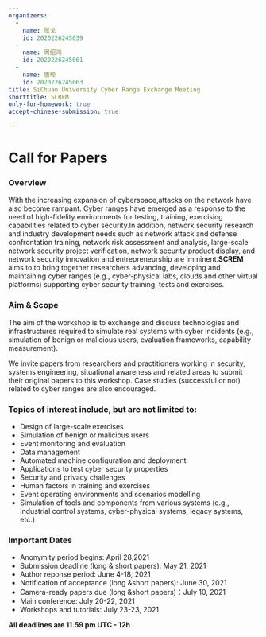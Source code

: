 ```yaml
---
organizers:
  -
    name: 张戈
    id: 2020226245039
  -
    name: 周绍鸿
    id: 2020226245061
  -
    name: 唐聪
    id: 2020226245063
title: SiChuan University Cyber Range Exchange Meeting
shorttitle: SCREM
only-for-homework: true
accept-chinese-submission: true

---
```


# Call for Papers

### Overview

With the increasing expansion of cyberspace,attacks on the network have also become rampant. Cyber ranges have emerged as a response to the need of high-fidelity environments for testing, training, exercising capabilities related to cyber security.In addition, network security research and industry development needs such as network attack and defense confrontation training, network risk assessment and analysis, large-scale network security project verification, network security product display, and network security innovation and entrepreneurship are imminent.**SCREM** aims to to bring together researchers advancing, developing and maintaining cyber ranges (e.g., cyber-physical labs, clouds and other virtual platforms) supporting cyber security training, tests and exercises. 

### Aim & Scope

The aim of the workshop is to exchange and discuss technologies and infrastructures required to simulate real systems with cyber incidents (e.g., simulation of benign or malicious users, evaluation frameworks, capability measurement).

We invite papers from researchers and practitioners working in security, systems engineering, situational awareness and related areas to submit their original papers to this workshop. Case studies (successful or not) related to cyber ranges are also encouraged.

### Topics of interest include, but are not limited to:

- Design of large-scale exercises
- Simulation of benign or malicious users
- Event monitoring and evaluation
- Data management
- Automated machine configuration and deployment
- Applications to test cyber security properties
- Security and privacy challenges
- Human factors in training and exercises
- Event operating environments and scenarios modelling
- Simulation of tools and components from various systems (e.g., industrial control systems, cyber-physical systems, legacy systems, etc.)



### Important Dates

+ Anonymity period begins: April 28,2021
+ Submission deadline (long & short papers): May 21, 2021
+ Author reponse period: June 4-18, 2021
+ Notification of acceptance (long &short papers): June 30, 2021
+ Camera-ready papers due (long &short papers)：July 10, 2021
+ Main conference: July 20-22, 2021
+ Workshops and tutorials: July 23-23, 2021

**All deadlines are 11.59 pm UTC - 12h**